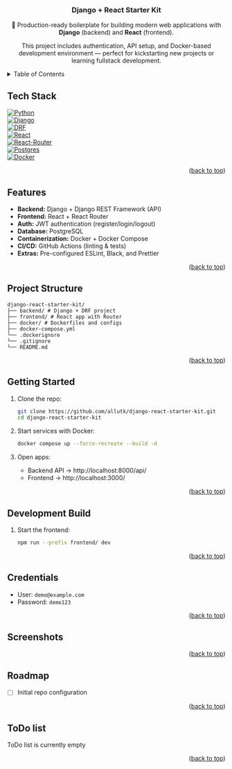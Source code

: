<a id="readme-top"></a>

<br />
<div align="center">
    <h3 align="center">Django + React Starter Kit</h3>
    <p align="center">
        🚀 Production-ready boilerplate for building modern web applications with <b>Django</b> (backend) and <b>React</b> (frontend).
    </p>
    <p align="center">
        This project includes authentication, API setup, and Docker-based development environment — perfect for kickstarting new projects or learning fullstack development.
    </p>
</div>


<details>
    <summary>Table of Contents</summary>
        <ol>
            <li><a href="#tech-stack">Tech Stack</a></li>
            <li><a href="#features">Features</a></li>
            <li><a href="#project-structure">Project Structure</a></li>
            <li><a href="#getting-started">Getting Started</a></li>
            <li><a href="#development-build">Development Build</a></li>
            <li><a href="#credentials">Credentials</a></li>
            <li><a href="#screenshots">Screenshots</a></li>
            <li><a href="#roadmap">Roadmap</a></li>
            <li><a href="#todo-list">ToDo list</a></li>
        </ol>
</details>


## Tech Stack

[![Python][Python.org]][Python-url]<br />
[![Django][Django]][Django-url]<br />
[![DRF][DRF]][DRF-url]<br />
[![React][React]][React-url]<br />
[![React-Router][React-Router]][React-Router-url]<br />
[![Postgres][Postgres]][Postgres-url]<br />
[![Docker][Docker]][Docker-url]

<p align="right">(<a href="#readme-top">back to top</a>)</p>


## Features
- **Backend:** Django + Django REST Framework (API)
- **Frontend:** React + React Router
- **Auth:** JWT authentication (register/login/logout)
- **Database:** PostgreSQL
- **Containerization:** Docker + Docker Compose
- **CI/CD:** GitHub Actions (linting & tests)
- **Extras:** Pre-configured ESLint, Black, and Prettier

<p align="right">(<a href="#readme-top">back to top</a>)</p>


## Project Structure
```
django-react-starter-kit/
├── backend/ # Django + DRF project
├── frontend/ # React app with Router
├── docker/ # Dockerfiles and configs
├── docker-compose.yml
└── .dockerignore
└── .gitignore
└── README.md
```

<p align="right">(<a href="#readme-top">back to top</a>)</p>


## Getting Started

1. Clone the repo:
    ```bash
    git clone https://github.com/allutk/django-react-starter-kit.git
    cd django-react-starter-kit
    ```

2. Start services with Docker:
    ```bash
    docker compose up --force-recreate --build -d
    ```

3. Open apps:
    - Backend API → http://localhost:8000/api/
    - Frontend → http://localhost:3000/

<p align="right">(<a href="#readme-top">back to top</a>)</p>


## Development Build

1. Start the frontend:
    ```bash
    npm run --prefix frontend/ dev
    ```

<p align="right">(<a href="#readme-top">back to top</a>)</p>


## Credentials

- User: `demo@example.com`
- Password: `demo123`

<p align="right">(<a href="#readme-top">back to top</a>)</p>


## Screenshots

<p align="right">(<a href="#readme-top">back to top</a>)</p>


## Roadmap

- [ ] Initial repo configuration

<p align="right">(<a href="#readme-top">back to top</a>)</p>


## ToDo list

ToDo list is currently empty

<p align="right">(<a href="#readme-top">back to top</a>)</p>


[Python.org]: https://img.shields.io/badge/python-3670A0?style=for-the-badge&logo=python&logoColor=ffdd54
[Python-url]: https://www.python.org
[Django]: https://img.shields.io/badge/Django-092E20?style=for-the-badge&logo=django&logoColor=green
[Django-url]: https://www.djangoproject.com
[DRF]: https://img.shields.io/badge/django%20rest%20framework-092E20?style=for-the-badge&logo=django&logoColor=green
[DRF-url]: https://www.django-rest-framework.org
[React]: https://img.shields.io/badge/react-black?style=for-the-badge&logo=react
[React-url]: https://react.dev
[React-Router]: https://img.shields.io/badge/react%20router-black?style=for-the-badge&logo=react
[React-Router-url]: https://reactrouter.com
[Postgres]: https://img.shields.io/badge/postgresql-316192?style=for-the-badge&logo=postgresql&logoColor=white
[Postgres-url]: https://www.postgresql.org
[Docker]: https://img.shields.io/badge/docker-257bd6?style=for-the-badge&logo=docker&logoColor=white
[Docker-url]: https://www.docker.com
